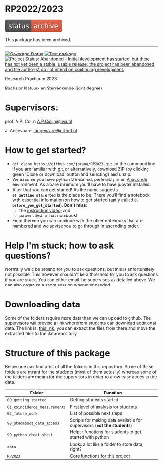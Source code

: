 # RP2022/2023
[![status: archive](https://github.com/GIScience/badges/raw/master/status/archive.svg)](https://github.com/GIScience/badges#archive)

This package has been archived.

--------------


[![Coverage Status](https://coveralls.io/repos/github/JoranAngevaare/RP2023/badge.svg?branch=master)](https://coveralls.io/github/JoranAngevaare/RP2023?branch=master)
[![Test package](https://github.com/JoranAngevaare/RP2023/actions/workflows/pytest.yml/badge.svg?branch=master)](https://github.com/JoranAngevaare/RP2023/actions/workflows/pytest.yml)
[![Project Status: Abandoned – Initial development has started, but there has not yet been a stable, usable release; the project has been abandoned and the author(s) do not intend on continuing development.](https://www.repostatus.org/badges/latest/abandoned.svg)](https://www.repostatus.org/#abandoned)

Research Practicum 2023

Bachelor Natuur- en Sterrenkunde (joint degree)

# Supervisors:
prof. A.P. Colijn <A.P.Colijn@uva.nl>

J. Angevaare <j.angevaare@nikhef.nl>

# How to get started?
  - `git clone https://github.com/jorana/RP2023.git` on the command line if you are familiar with git, or alternatively, download ZIP (by clicking green 'Clone or download' button and selecting) and unzip.
  - We assume you have python 3 installed, preferably in an [Anaconda](https://anaconda.org/) environment. As a bare minimum you'll have to have jupyter installed.
  - After that you can get started! As the name suggests **``00_getting_sta:qrted``** is the place to be. There you'll find a notebook with essential information on how to get started (aptly called **`0. before_you_get_started`**). **Don't miss**:
    - the [instruction video](https://surfdrive.surf.nl/files/index.php/s/MXqaGok0vuMBzjb); and 
    - paper cited in that notebook!
  - From thereon you can continue with the other notebooks that are numbered and we advise you to go through in ascending order.

# Help I'm stuck; how to ask questions?
Normally we'd be around for you to ask questions, but this is unfortunately not possible. This however shouldn't be a threshold for you to ask questions if you are stuck. You can either email the supervises as detailed above. We can also organize a zoom session whenever needed.

# Downloading data
Some of the folders require more data than we can upload to github. The supervisors will provide a link wherefrom students can download additional data. The link is:
[this link](https://surfdrive.surf.nl/files/index.php/s/OpzML4gcBmHI1SX), you can extract the files from there and move the extracted files to the datarepository. 

# Structure of this package
Below one can find a list of all the folders in this repository. Some of these folders are meant for the students (most of them actually) whereas some of the folders are meant for the supervisors in order to allow easy acces to the data.

| Folder                        | Function          |
| ---------                     | ---------         |
| `00_getting_started`          | Getting students started   |
| `01_coincidence_measurements` | First level of analysis for students |
| `02_future_work`              | List of possible next steps |
| `98_stoomboot_data_access`    | Scripts for making data available for supervisors (**not the students**) |
| `99_python_cheat_sheet`       | Helper functions for students to get started with python |
| `data`                        | Looks a lot like a folder to store data, right? |
| `RP2023`                      | Core functions for this project |

